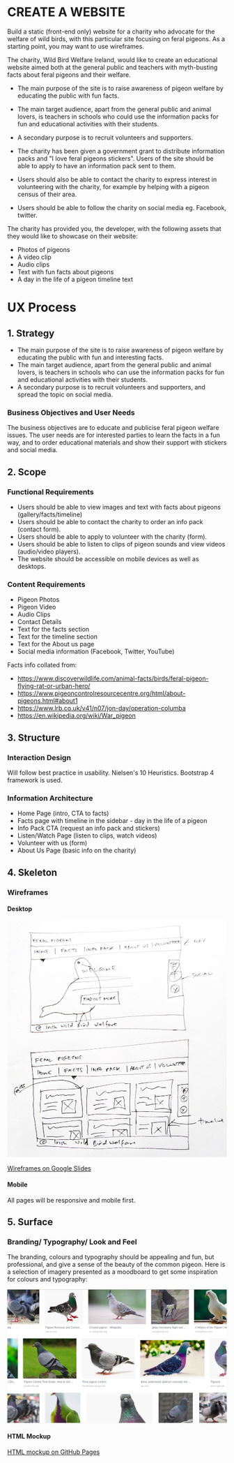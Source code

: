 # CREATE A WEBSITE


Build a static (front-end only) website for a charity who advocate for the welfare of wild birds, with this particular site focusing on feral pigeons. As a starting point, you may want to use wireframes.

The charity, Wild Bird Welfare Ireland, would like to create an educational website aimed both at the general public and teachers with myth-busting facts about feral pigeons and their welfare. 

- The main purpose of the site is to raise awareness of pigeon welfare by educating the public with fun facts. 
- The main target audience, apart from the general public and animal lovers, is teachers in schools who could use the information packs for fun and educational activities with their students.
- A secondary purpose is to recruit volunteers and supporters. 

- The charity has been given a government grant to distribute information packs and "I love feral pigeons stickers". Users of the site should be able to apply to have an information pack sent to them. 
- Users should also be able to contact the charity to express interest in volunteering with the charity, for example by helping with a pigeon census of their area.
- Users should be able to follow the charity on social media eg. Facebook, twitter.

The charity has provided you, the developer, with the following assets that they would like to showcase on their website:
- Photos of pigeons
- A video clip
- Audio clips
- Text with fun facts about pigeons
- A day in the life of a pigeon timeline text

# UX Process


## 1. Strategy
- The main purpose of the site is to raise awareness of pigeon welfare by educating the public with fun and interesting facts. 
- The main target audience, apart from the general public and animal lovers, is teachers in schools who can use the information packs for fun and educational activities with their students.
- A secondary purpose is to recruit volunteers and supporters, and spread the topic on social media. 

### Business Objectives and User Needs
The business objectives are to educate and publicise feral pigeon welfare issues. The user needs are for interested parties to learn the facts in a fun way, and to order educational materials and show their support with stickers and social media.

## 2. Scope
### Functional Requirements
- Users should be able to view images and text with facts about pigeons (gallery/facts/timeline)
- Users should be able to contact the charity to order an info pack (contact form).
- Users should be able to apply to volunteer with the charity (form).
- Users should be able to listen to clips of pigeon sounds and view videos (audio/video players).
- The website should be accessible on mobile devices as well as desktops.

### Content Requirements
- Pigeon Photos
- Pigeon Video
- Audio Clips
- Contact Details
- Text for the facts section
- Text for the timeline section
- Text for the About us page
- Social media information (Facebook, Twitter, YouTube)

Facts info collated from:
- https://www.discoverwildlife.com/animal-facts/birds/feral-pigeon-flying-rat-or-urban-hero/
- https://www.pigeoncontrolresourcecentre.org/html/about-pigeons.html#about1
- https://www.lrb.co.uk/v41/n07/jon-day/operation-columba
- https://en.wikipedia.org/wiki/War_pigeon

## 3. Structure
### Interaction Design
Will follow best practice in usability. Nielsen's 10 Heuristics.
Bootstrap 4 framework is used.

### Information Architecture
- Home Page (intro, CTA to facts)
- Facts page with timeline in the sidebar - day in the life of a pigeon
- Info Pack CTA (request an info pack and stickers)
- Listen/Watch Page (listen to clips, watch videos)
- Volunteer with us (form)
- About Us Page (basic info on the charity)


## 4. Skeleton
### Wireframes

#### Desktop
![Wireframe](wireframes/wireframe2.png)

<a href="https://docs.google.com/presentation/d/13nCieZpjuWTLhjM31q_h5lXcQlotIoK_rq9Ko7ksl4k/edit?usp=sharing" target="_blank">Wireframes on Google Slides</a>

#### Mobile
All pages will be responsive and mobile first.

## 5. Surface
### Branding/ Typography/ Look and Feel
The branding, colours and typography should be appealing and fun, but professional, and give a sense of the beauty of the common pigeon. Here is a selection of imagery presented as a moodboard to get some inspiration for colours and typography:

![Moodboard](wireframes/pigeon-moodboard.png)

####  HTML Mockup

<a href="https://petrastone.github.io/monkees-project/index.html" target="_blank">HTML mockup on GitHub Pages</a>

